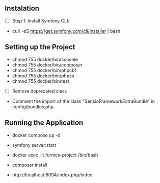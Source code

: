 ## Instalation

- [ ] Step 1. Install Symfony CLI: 
- curl -sS https://get.symfony.com/cli/installer | bash


## Setting up the Project

- chmod 755 docker/bin/console
- chmod 755 docker/bin/composer
- chmod 755 docker/bin/phpcbf
- chmod 755 docker/bin/phpcs
- chmod 755 docker/bin/test

- [ ] Remove deprecated class
- Comment the import of the class "SensioFrameworkExtraBundle" in config/bundles.php


## Running the Application

- docker compose up -d
<!-- oder -->
- symfony server:start
<!-- Go in the App container with the  Command: -->
- docker exec -it furnics-project /bin/bash
<!-- Install Composer manually because Composer have not genarate the vendor file by starting the container with Dockerfile -->
- composer install
<!-- Open the browser on following link -->
- http://localhost:8094/index.php/index